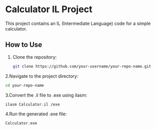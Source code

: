 # Calculator IL Project

This project contains an IL (Intermediate Language) code for a simple calculator.

## How to Use

1. Clone the repository:
   ```bash
   git clone https://github.com/your-username/your-repo-name.git


2.Navigate to the project directory:
```bash
cd your-repo-name
 ```


3.Convert the .il file to .exe using ilasm:
```bash
ilasm Calculator.il /exe
```

4.Run the generated .exe file:
```bash
Calculator.exe
 ```
